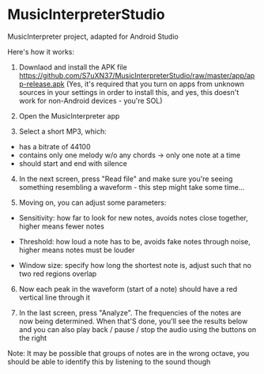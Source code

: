 # MusicInterpreterStudio
MusicInterpreter project, adapted for Android Studio

Here's how it works:
1. Downlaod and install the APK file https://github.com/S7uXN37/MusicInterpreterStudio/raw/master/app/app-release.apk (Yes, it's required that you turn on apps from unknown sources in your settings in order to install this, and yes, this doesn't work for non-Android devices - you're SOL)

2. Open the MusicInterpreter app

3. Select a short MP3, which:
  - has a bitrate of 44100
  - contains only one melody w/o any chords -> only one note at a time
  - should start and end with silence

4. In the next screen, press "Read file" and make sure you're seeing something resembling a waveform - this step might take some time...

5. Moving on, you can adjust some parameters:

  - Sensitivity: how far to look for new notes, avoids notes close together, higher means fewer notes

  - Threshold: how loud a note has to be, avoids fake notes through noise, higher means notes must be louder

  - Window size: specify how long the shortest note is, adjust such that no two red regions overlap

6. Now each peak in the waveform (start of a note) should have a red vertical line through it

7. In the last screen, press "Analyze". The frequencies of the notes are now being determined. When that'S done, you'll see the results below and you can also play back / pause / stop the audio using the buttons on the right


Note: It may be possible that groups of notes are in the wrong octave, you should be able to identify this by listening to the sound though
